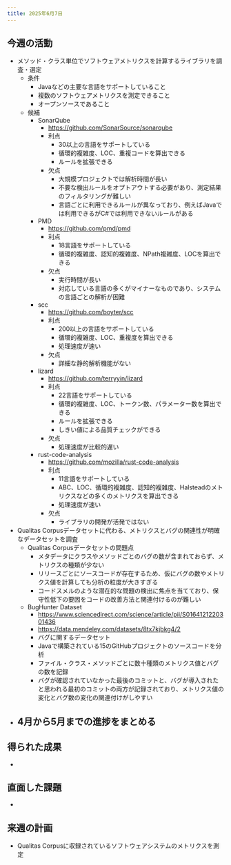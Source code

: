 ```yaml
---
title: 2025年6月7日
---
```

## 今週の活動
- メソッド・クラス単位でソフトウェアメトリクスを計算するライブラリを調査・選定
	- 条件
		- Javaなどの主要な言語をサポートしていること
		- 複数のソフトウェアメトリクスを測定できること
		- オープンソースであること
	- 候補
		- SonarQube
			- https://github.com/SonarSource/sonarqube
			- 利点
				- 30以上の言語をサポートしている
				- 循環的複雑度、LOC、重複コードを算出できる
				- ルールを拡張できる
			- 欠点
				- 大規模プロジェクトでは解析時間が長い
				- 不要な検出ルールをオプトアウトする必要があり、測定結果のフィルタリングが難しい
				- 言語ごとに利用できるルールが異なっており、例えばJavaでは利用できるがC#では利用できないルールがある
		- PMD
			- https://github.com/pmd/pmd
			- 利点
				- 18言語をサポートしている
				- 循環的複雑度、認知的複雑度、NPath複雑度、LOCを算出できる
			- 欠点
				- 実行時間が長い
				- 対応している言語の多くがマイナーなものであり、システムの言語ごとの解析が困難
		- scc
			- https://github.com/boyter/scc
			- 利点
				- 200以上の言語をサポートしている
				- 循環的複雑度、LOC、重複度を算出できる
				- 処理速度が速い
			- 欠点
				- 詳細な静的解析機能がない
		- lizard
			- https://github.com/terryyin/lizard
			- 利点
				- 22言語をサポートしている
				- 循環的複雑度、LOC、トークン数、パラメーター数を算出できる
				- ルールを拡張できる
				- しきい値による品質チェックができる
			- 欠点
				- 処理速度が比較的遅い
		- rust-code-analysis
			- https://github.com/mozilla/rust-code-analysis
			- 利点
				- 11言語をサポートしている
				- ABC、LOC、循環的複雑度、認知的複雑度、Halsteadのメトリクスなどの多くのメトリクスを算出できる
				- 処理速度が速い
			- 欠点
				- ライブラリの開発が活発ではない
- Qualitas Corpusデータセットに代わる、メトリクスとバグの関連性が明確なデータセットを調査
	- Qualitas Corpusデータセットの問題点
		- メタデータにクラスやメソッドごとのバグの数が含まれておらず、メトリクスの種類が少ない
		- リリースごとにソースコードが存在するため、仮にバグの数やメトリクス値を計算しても分析の粒度が大きすぎる
		- コードスメルのような潜在的な問題の検出に焦点を当てており、保守性低下の要因をコードの改善方法と関連付けるのが難しい
	- BugHunter Dataset
		- https://www.sciencedirect.com/science/article/pii/S0164121220301436
		- https://data.mendeley.com/datasets/8tx7kjbkg4/2
		- バグに関するデータセット
		- Javaで構築されている15のGitHubプロジェクトのソースコードを分析
		- ファイル・クラス・メソッドごとに数十種類のメトリクス値とバグの数を記録
		- バグが確認されていなかった最後のコミットと、バグが導入されたと思われる最初のコミットの両方が記録されており、メトリクス値の変化とバグ数の変化の関連付けがしやすい
- 4月から5月までの進捗をまとめる
	- 
## 得られた成果
- 
## 直面した課題
- 
## 来週の計画
- Qualitas Corpusに収録されているソフトウェアシステムのメトリクスを測定
